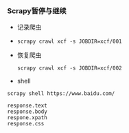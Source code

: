 ### Scrapy暂停与继续

- 记录爬虫

- ```
  scrapy crawl xcf -s JOBDIR=xcf/001
  ```

  

- 恢复爬虫 

  ```
  scrapy crawl xcf -s JOBDIR=xcf/002
  ```

  

-  shell

```
scrapy shell https://www.baidu.com/

response.text
response.body
respone.xpath
response.css
```

